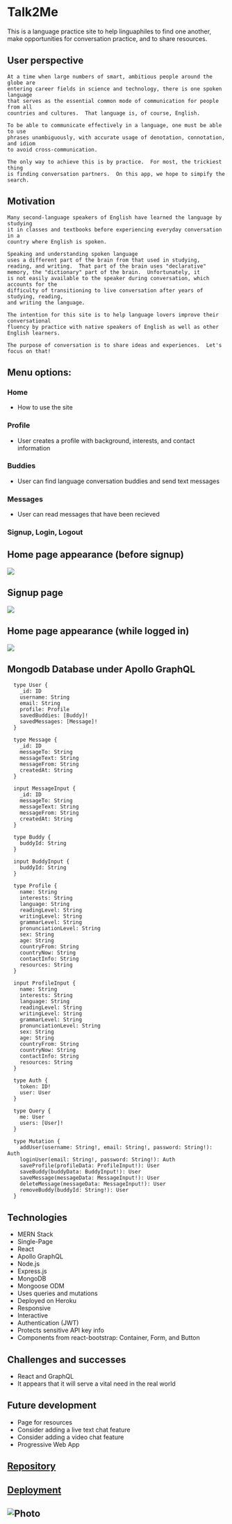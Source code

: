 # Talk2Me
This is a language practice site to help linguaphiles to find one another, 
make opportunities for conversation practice, and to share resources.

## User perspective
```
At a time when large numbers of smart, ambitious people around the globe are
entering career fields in science and technology, there is one spoken language
that serves as the essential common mode of communication for people from all
countries and cultures.  That language is, of course, English.

To be able to communicate effectively in a language, one must be able to use
phrases unambiguously, with accurate usage of denotation, connotation, and idiom
to avoid cross-communication.

The only way to achieve this is by practice.  For most, the trickiest thing
is finding conversation partners.  On this app, we hope to simpify the search.
```
## Motivation
```
Many second-language speakers of English have learned the language by studying
it in classes and textbooks before experiencing everyday conversation in a
country where English is spoken.

Speaking and understanding spoken language
uses a different part of the brain from that used in studying,
reading, and writing.  That part of the brain uses "declarative"
memory, the "dictionary" part of the brain.  Unfortunately, it
is not easily available to the speaker during conversation, which accounts for the
difficulty of transitioning to live conversation after years of studying, reading,
and writing the language.

The intention for this site is to help language lovers improve their conversational
fluency by practice with native speakers of English as well as other English learners.

The purpose of conversation is to share ideas and experiences.  Let's focus on that!
```

## Menu options:
### Home
* How to use the site
### Profile
* User creates a profile with background, interests, and contact information
### Buddies
* User can find language conversation buddies and send text messages
### Messages
* User can read messages that have been recieved
### Signup, Login, Logout

## Home page appearance (before signup)
![](./Assets/Home-page.png)

## Signup page
![](./Assets/Signup-page.png)

## Home page appearance (while logged in)
![](./Assets/LoggedIn-page.png)

## Mongodb Database under Apollo GraphQL
```
  type User {
    _id: ID
    username: String
    email: String
    profile: Profile
    savedBuddies: [Buddy]!
    savedMessages: [Message]!
  }

  type Message {
    _id: ID
    messageTo: String
    messageText: String
    messageFrom: String
    createdAt: String
  }

  input MessageInput {
    _id: ID
    messageTo: String
    messageText: String
    messageFrom: String
    createdAt: String
  }

  type Buddy {
    buddyId: String
  }

  input BuddyInput {
    buddyId: String
  }

  type Profile {
    name: String
    interests: String
    language: String
    readingLevel: String
    writingLevel: String
    grammarLevel: String
    pronunciationLevel: String
    sex: String
    age: String
    countryFrom: String
    countryNow: String
    contactInfo: String
    resources: String
  }

  input ProfileInput {
    name: String
    interests: String
    language: String
    readingLevel: String
    writingLevel: String
    grammarLevel: String
    pronunciationLevel: String
    sex: String
    age: String
    countryFrom: String
    countryNow: String
    contactInfo: String
    resources: String
  }

  type Auth {
    token: ID!
    user: User
  }

  type Query {
    me: User
    users: [User]!
  }

  type Mutation {
    addUser(username: String!, email: String!, password: String!): Auth
    loginUser(email: String!, password: String!): Auth
    saveProfile(profileData: ProfileInput!): User
    saveBuddy(buddyData: BuddyInput!): User
    saveMessage(messageData: MessageInput!): User
    deleteMessage(messageData: MessageInput!): User
    removeBuddy(buddyId: String!): User
  }
```

## Technologies
* MERN Stack
* Single-Page
* React
* Apollo GraphQL
* Node.js
* Express.js
* MongoDB
* Mongoose ODM
* Uses queries and mutations
* Deployed on Heroku
* Responsive
* Interactive
* Authentication (JWT)
* Protects sensitive API key info
* Components from react-bootstrap: Container, Form, and Button

## Challenges and successes
* React and GraphQL
* It appears that it will serve a vital need in the real world

## Future development
* Page for resources
* Consider adding a live text chat feature
* Consider adding a video chat feature
* Progressive Web App

## [Repository](https://github.com/CChampness/Talk2Me)

## [Deployment](https://lit-shelf-69294.herokuapp.com/)

## ![Photo](./client/public/MHC.jpg)

